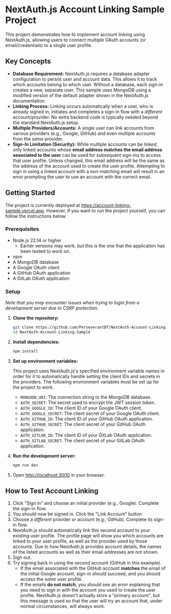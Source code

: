 # NextAuth.js Account Linking Sample Project

This project demonstrates how to implement account linking using NextAuth.js, allowing users to
connect multiple OAuth accounts (or email/credentials) to a single user profile.

## Key Concepts

*   **Database Requirement:** NextAuth.js requires a database adapter configuration to persist user
    and account data. This allows it to track which accounts belong to which user. Without a database,
    each sign-in creates a new, separate user. This sample uses MongoDB using a modified version of
    the default adapter shown in the NextAuth.js documentation.
*   **Linking Process:** Linking occurs automatically when a user, who is already signed in,
    initiates and completes a sign-in flow with a *different* account/provider. No extra backend
    code is typically needed beyond the standard NextAuth.js setup.
*   **Multiple Providers/Accounts:** A single user can link accounts from various providers (e.g.,
    Google, GitHub) and even multiple accounts from the *same* provider.
*   **Sign-In Limitation (Security):** While multiple accounts can be *linked*, only linked accounts
    whose **email address matches the email address associated to the user** can be used for
    subsequent *sign-ins* to access that user profile. Unless changed, this email address will be the
    same as the address of the account used to create the user profile. Attempting to sign in using
    a linked account with a non-matching email will result in an error prompting the user to use an
    account with the correct email.

## Getting Started

The project is currently deployed at https://account-linking-sample.vercel.app. However, if you want
to run the project yourself, you can follow the instructions below.

### Prerequisites

*   Node.js 22.14 or higher
    *   Earlier versions may work, but this is the one that the application has been tested to work
        on.
*   npm
*   A MongoDB database
*   A Google OAuth client
*   A GitHub OAuth application
*   A GitLab OAuth application

### Setup

*Note that you may encounter issues when trying to login from a development server due to CSRF
protection.*

1.  **Clone the repository:**

    ```bash
    git clone https://github.com/PerseverantDT/NextAuth-Account-Linking-Sample.git
    cd NextAuth-Account-Linking-Sample
    ```

2.  **Install dependencies:**

    ```bash
    npm install
    ```

3.  **Set up environment variables:**
    
    This project uses NextAuth.js's specified environment variable names in order for it to
    automatically handle setting the client IDs and secrets in the providers. The following
    environment variables must be set up for the project to work.

    - `MONGODB_URI`: The connection string to the MongoDB database.
    - `AUTH_SECRET`: The secret used to encrypt the JWT session token.
    - `AUTH_GOOGLE_ID`: The client ID of your Google OAuth client.
    - `AUTH_GOOGLE_SECRET`: The client secret of your Google OAuth client.
    - `AUTH_GITHUB_ID`: The client ID of your GitHub OAuth application.
    - `AUTH_GITHUB_SECRET`: The client secret of your GitHub OAuth application.
    - `AUTH_GITLAB_ID`: The client ID of your GitLab OAuth application.
    - `AUTH_GITLAB_SECRET`: The client secret of your GitLab OAuth application.

4.  **Run the development server:**
    ```bash
    npm run dev
    ```

5.  Open [http://localhost:3000](http://localhost:3000) in your browser.

## How to Test Account Linking

1.  Click "Sign in" and choose an initial provider (e.g., Google). Complete the sign-in flow.
2.  You should now be signed in. Click the "Link Account" button
3.  Choose a *different* provider or account (e.g., GitHub). Complete its sign-in flow.
4.  NextAuth.js should automatically link this second account to your existing user profile. The
    profile page will show you which accounts are linked to your user profile, as well as the
    provider used by those accounts. Due to how NextAuth.js provides account details, the names of
    the listed accounts as well as their email addresses are not shown.
5.  Sign out.
6.  Try signing back in using the *second* account (GitHub in this example).
    * If the email associated with the GitHub account **matches** the email of the initial Google
     account, sign-in should succeed, and you should access the *same* user profile.
    * If the emails **do not match**, you should see an error explaining that you need to sign in
     with the account you used to create the user profile. NextAuth.js doesn't actually store a
     "primary account", but this message is used so that the user will try an account that, under
     normal circumstances, will always work.
